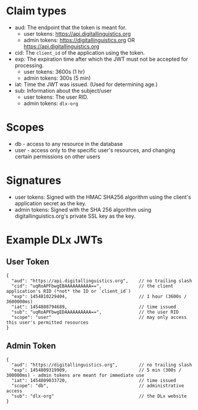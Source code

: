 # Claim types
* aud: The endpoint that the token is meant for.
  - user tokens: https://api.digitallinguistics.org
  - admin tokens: https://digitallinguistics.org OR https://api.digitallinguistics.org
* cid: The `client_id` of the application using the token.
* exp: The expiration time after which the JWT must not be accepted for processing.
  - user tokens: 3600s (1 hr)
  - admin tokens: 300s (5 min)
* iat: Time the JWT was issued. (Used for determining age.)
* sub: Information about the subject/user
  - user tokens: The user RID.
  - admin tokens: `dlx-org`

# Scopes
* db - access to any resource in the database
* user - access only to the specific user's resources, and changing certain permissions on other users

# Signatures
* user tokens: Signed with the HMAC SHA256 algorithm using the client's application secret as the key.
* admin tokens: Signed with the SHA 256 algorithm using digitallinguistics.org's private SSL key as the key.

# Example DLx JWTs

## User Token
```
{
  "aud": "https://api.digitallinguistics.org",    // no trailing slash
  "cid": "uqRoAPFbwgEBAAAAAAAAAA==",              // the client application's RID (*not* the ID or `client_id`)
  "exp": 1454810229404,                           // 1 hour (3600s / 3600000ms)
  "iat": 1454808794689,                           // time issued
  "sub": "uqRoAPFbwgEDAAAAAAAAAA==",              // the user RID
  "scope": "user"                                 // may only access this user's permitted resources
}
```

## Admin Token
```
{
  "aud": "https://digitallinguistics.org",        // no trailing slash
  "exp": 1454809319909,                           // 5 min (300s / 300000ms) - admin tokens are meant for immediate use
  "iat": 1454809033720,                           // time issued
  "scope": "db",                                  // administrative access
  "sub": "dlx-org"                                // the DLx website
}
```

